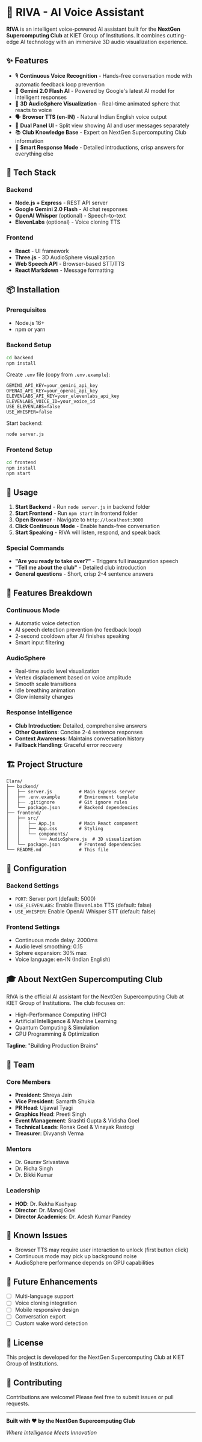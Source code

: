 # 🎤 RIVA - AI Voice Assistant

**RIVA** is an intelligent voice-powered AI assistant built for the **NextGen Supercomputing Club** at KIET Group of Institutions. It combines cutting-edge AI technology with an immersive 3D audio visualization experience.

## ✨ Features

- 🎙️ **Continuous Voice Recognition** - Hands-free conversation mode with automatic feedback loop prevention
- 🤖 **Gemini 2.0 Flash AI** - Powered by Google's latest AI model for intelligent responses
- 🎨 **3D AudioSphere Visualization** - Real-time animated sphere that reacts to voice
- 🗣️ **Browser TTS (en-IN)** - Natural Indian English voice output
- 💬 **Dual Panel UI** - Split view showing AI and user messages separately
- 📚 **Club Knowledge Base** - Expert on NextGen Supercomputing Club information
- 🎯 **Smart Response Mode** - Detailed introductions, crisp answers for everything else

## 🚀 Tech Stack

### Backend
- **Node.js + Express** - REST API server
- **Google Gemini 2.0 Flash** - AI chat responses
- **OpenAI Whisper** (optional) - Speech-to-text
- **ElevenLabs** (optional) - Voice cloning TTS

### Frontend
- **React** - UI framework
- **Three.js** - 3D AudioSphere visualization
- **Web Speech API** - Browser-based STT/TTS
- **React Markdown** - Message formatting

## 📦 Installation

### Prerequisites
- Node.js 16+
- npm or yarn

### Backend Setup

```bash
cd backend
npm install
```

Create `.env` file (copy from `.env.example`):
```env
GEMINI_API_KEY=your_gemini_api_key
OPENAI_API_KEY=your_openai_api_key
ELEVENLABS_API_KEY=your_elevenlabs_api_key
ELEVENLABS_VOICE_ID=your_voice_id
USE_ELEVENLABS=false
USE_WHISPER=false
```

Start backend:
```bash
node server.js
```

### Frontend Setup

```bash
cd frontend
npm install
npm start
```

## 🎯 Usage

1. **Start Backend** - Run `node server.js` in backend folder
2. **Start Frontend** - Run `npm start` in frontend folder
3. **Open Browser** - Navigate to `http://localhost:3000`
4. **Click Continuous Mode** - Enable hands-free conversation
5. **Start Speaking** - RIVA will listen, respond, and speak back

### Special Commands

- **"Are you ready to take over?"** - Triggers full inauguration speech
- **"Tell me about the club"** - Detailed club introduction
- **General questions** - Short, crisp 2-4 sentence answers

## 🎨 Features Breakdown

### Continuous Mode
- Automatic voice detection
- AI speech detection prevention (no feedback loop)
- 2-second cooldown after AI finishes speaking
- Smart input filtering

### AudioSphere
- Real-time audio level visualization
- Vertex displacement based on voice amplitude
- Smooth scale transitions
- Idle breathing animation
- Glow intensity changes

### Response Intelligence
- **Club Introduction**: Detailed, comprehensive answers
- **Other Questions**: Concise 2-4 sentence responses
- **Context Awareness**: Maintains conversation history
- **Fallback Handling**: Graceful error recovery

## 🏗️ Project Structure

```
Elara/
├── backend/
│   ├── server.js          # Main Express server
│   ├── .env.example       # Environment template
│   ├── .gitignore         # Git ignore rules
│   └── package.json       # Backend dependencies
├── frontend/
│   ├── src/
│   │   ├── App.js         # Main React component
│   │   ├── App.css        # Styling
│   │   └── components/
│   │       └── AudioSphere.js  # 3D visualization
│   └── package.json       # Frontend dependencies
└── README.md              # This file
```

## 🔧 Configuration

### Backend Settings
- `PORT`: Server port (default: 5000)
- `USE_ELEVENLABS`: Enable ElevenLabs TTS (default: false)
- `USE_WHISPER`: Enable OpenAI Whisper STT (default: false)

### Frontend Settings
- Continuous mode delay: 2000ms
- Audio level smoothing: 0.15
- Sphere expansion: 30% max
- Voice language: en-IN (Indian English)

## 🎓 About NextGen Supercomputing Club

RIVA is the official AI assistant for the NextGen Supercomputing Club at KIET Group of Institutions. The club focuses on:

- High-Performance Computing (HPC)
- Artificial Intelligence & Machine Learning
- Quantum Computing & Simulation
- GPU Programming & Optimization

**Tagline**: "Building Production Brains"

## 👥 Team

### Core Members
- **President**: Shreya Jain
- **Vice President**: Samarth Shukla
- **PR Head**: Ujjawal Tyagi
- **Graphics Head**: Preeti Singh
- **Event Management**: Srashti Gupta & Vidisha Goel
- **Technical Leads**: Ronak Goel & Vinayak Rastogi
- **Treasurer**: Divyansh Verma

### Mentors
- Dr. Gaurav Srivastava
- Dr. Richa Singh
- Dr. Bikki Kumar

### Leadership
- **HOD**: Dr. Rekha Kashyap
- **Director**: Dr. Manoj Goel
- **Director Academics**: Dr. Adesh Kumar Pandey

## 🐛 Known Issues

- Browser TTS may require user interaction to unlock (first button click)
- Continuous mode may pick up background noise
- AudioSphere performance depends on GPU capabilities

## 🔮 Future Enhancements

- [ ] Multi-language support
- [ ] Voice cloning integration
- [ ] Mobile responsive design
- [ ] Conversation export
- [ ] Custom wake word detection

## 📄 License

This project is developed for the NextGen Supercomputing Club at KIET Group of Institutions.

## 🤝 Contributing

Contributions are welcome! Please feel free to submit issues or pull requests.

---

**Built with ❤️ by the NextGen Supercomputing Club**

*Where Intelligence Meets Innovation*
